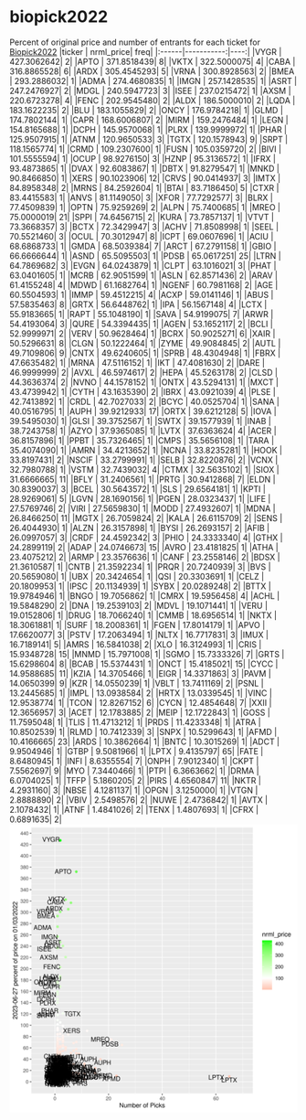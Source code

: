 # biopick2022
Percent of original price and number of entrants for each ticket for [Biopick2022](https://twitter.com/hashtag/Biopick2022)
|ticker |  nrml_price| freq|
|:------|-----------:|----:|
|VYGR   | 427.3062642|    2|
|APTO   | 371.8518439|    8|
|VKTX   | 322.5000075|    4|
|CABA   | 316.8865528|    6|
|ARDX   | 305.4545293|    5|
|VRNA   | 300.8928563|    2|
|BMEA   | 293.2886032|    1|
|ADMA   | 274.4680835|    1|
|IMGN   | 257.1428535|    1|
|ASRT   | 247.2476927|    2|
|MDGL   | 240.5947723|    3|
|ISEE   | 237.0215472|    1|
|AXSM   | 220.6723278|    4|
|FENC   | 202.9545480|    2|
|ALDX   | 186.5000010|    2|
|LQDA   | 183.1622235|    2|
|BLU    | 183.1055829|    2|
|ONCY   | 176.9784218|    1|
|GLMD   | 174.7802144|    1|
|CAPR   | 168.6006807|    2|
|MIRM   | 159.2476484|    1|
|LEGN   | 154.8165688|    1|
|DCPH   | 145.9570068|    1|
|PLRX   | 139.9999972|    1|
|PHAR   | 125.9507915|    1|
|ATNM   | 120.9650533|    3|
|TGTX   | 120.1578943|    9|
|SRPT   | 118.1565774|    1|
|CRMD   | 109.2307600|    1|
|FUSN   | 105.0359720|    2|
|BIVI   | 101.5555594|    1|
|OCUP   |  98.9276150|    3|
|HZNP   |  95.3136572|    1|
|IFRX   |  93.4873865|    1|
|DVAX   |  92.6083867|    1|
|DBTX   |  91.8279547|    1|
|MNKD   |  90.8466850|    1|
|XERS   |  90.1023906|   12|
|CRVS   |  90.0414937|    3|
|IMTX   |  84.8958348|    2|
|MRNS   |  84.2592604|    1|
|BTAI   |  83.7186450|    5|
|CTXR   |  83.4415583|    1|
|ANVS   |  81.1149050|    3|
|XFOR   |  77.7292577|    3|
|BLRX   |  77.4509839|    1|
|OPTN   |  75.9259269|    2|
|ALPN   |  75.7400685|    1|
|MREO   |  75.0000019|   21|
|SPPI   |  74.6456715|    2|
|KURA   |  73.7857137|    1|
|VTVT   |  73.3668357|    3|
|BCTX   |  72.3429947|    3|
|ACHV   |  71.8508998|    1|
|SEEL   |  70.5521460|    3|
|OCUL   |  70.3012947|    8|
|ICPT   |  69.0607696|    1|
|ACIU   |  68.6868733|    1|
|GMDA   |  68.5039384|    7|
|ARCT   |  67.2791158|    1|
|GBIO   |  66.6666644|    1|
|ASND   |  65.5095503|    1|
|PDSB   |  65.0617251|   25|
|LTRN   |  64.7869682|    3|
|EVGN   |  64.0243879|    1|
|CLPT   |  63.1016021|    3|
|PHAT   |  63.0401605|    1|
|MCRB   |  62.9051599|    1|
|ASLN   |  62.8571436|    2|
|ARAV   |  61.4155248|    4|
|MDWD   |  61.1682764|    1|
|NGENF  |  60.7981168|    2|
|AGE    |  60.5504593|    1|
|IMMP   |  59.4512215|    4|
|ACXP   |  59.0141146|    1|
|ABUS   |  57.5835463|    8|
|GRTX   |  56.6448762|    1|
|IPA    |  56.1567148|    4|
|LCTX   |  55.9183665|    1|
|RAPT   |  55.1048190|    1|
|SAVA   |  54.9199075|    7|
|ARWR   |  54.4193064|    3|
|QURE   |  54.3394435|    1|
|AGEN   |  53.1652117|    2|
|BCLI   |  52.9999971|    2|
|VERV   |  50.9628464|    1|
|BCRX   |  50.9025271|    6|
|XAIR   |  50.5296631|    8|
|CLGN   |  50.1222464|    1|
|ZYME   |  49.9084845|    2|
|AUTL   |  49.7109806|    9|
|CNTX   |  49.6240605|    1|
|SPRB   |  48.4304948|    1|
|FBRX   |  47.6635482|    1|
|MRNA   |  47.5116152|    1|
|IKT    |  47.4081630|    2|
|DARE   |  46.9999999|    2|
|AVXL   |  46.5974617|    2|
|HEPA   |  45.5263178|    2|
|CLSD   |  44.3636374|    2|
|NVNO   |  44.1578152|    1|
|ONTX   |  43.5294131|    1|
|MXCT   |  43.4739942|    1|
|CYTH   |  43.1635390|    2|
|IBRX   |  43.0921039|    4|
|PLSE   |  42.7413892|    1|
|CRDL   |  42.7027033|    2|
|BCYC   |  40.0525704|    1|
|SANA   |  40.0516795|    1|
|AUPH   |  39.9212933|   17|
|ORTX   |  39.6212128|    5|
|IOVA   |  39.5495030|    1|
|GLSI   |  39.3752567|    1|
|SWTX   |  39.1577939|    1|
|INAB   |  38.7243758|    1|
|AZYO   |  37.9365085|    1|
|LVTX   |  37.6363624|    4|
|ACER   |  36.8157896|    1|
|PPBT   |  35.7326465|    1|
|CMPS   |  35.5656108|    1|
|TARA   |  35.4074090|    1|
|AMRN   |  34.4213652|    1|
|NCNA   |  33.8235281|    1|
|HOOK   |  33.8197431|    2|
|NSCIF  |  33.2799991|    1|
|SELB   |  32.8220876|    2|
|VCNX   |  32.7980788|    1|
|VSTM   |  32.7439032|    4|
|CTMX   |  32.5635102|    1|
|SIOX   |  31.6666665|   11|
|BFLY   |  31.2406561|    1|
|PRTG   |  30.9412868|    7|
|ELDN   |  30.8390037|    3|
|BCEL   |  30.5643572|    1|
|SLS    |  29.6564181|    1|
|KPTI   |  28.9269061|    5|
|LGVN   |  28.1690156|    1|
|PGEN   |  28.0323437|    1|
|LIFE   |  27.5769746|    2|
|VIRI   |  27.5659830|    1|
|MODD   |  27.4932607|    1|
|MDNA   |  26.8466250|   11|
|MGTX   |  26.7059824|    2|
|KALA   |  26.6115709|    2|
|SENS   |  26.4044930|    1|
|ALZN   |  26.3157898|    1|
|BYSI   |  26.2693157|    2|
|AFIB   |  26.0997057|    3|
|CRDF   |  24.4592342|    3|
|PHIO   |  24.3333340|    4|
|GTHX   |  24.2899119|    2|
|ADAP   |  24.0746673|   15|
|AVRO   |  23.4181825|    1|
|ATHA   |  23.4075212|    2|
|ARMP   |  23.3576636|    1|
|CANF   |  23.2558146|    2|
|BDSX   |  21.3610587|    1|
|CNTB   |  21.3592234|    1|
|PRQR   |  20.7240939|    3|
|BVS    |  20.5659080|    1|
|UBX    |  20.3424654|    1|
|QSI    |  20.3303691|    1|
|CELZ   |  20.1809953|    1|
|IPSC   |  20.1134939|    1|
|SYBX   |  20.0289248|    2|
|BTTX   |  19.9784946|    1|
|BNGO   |  19.7056862|    1|
|CMRX   |  19.5956458|    4|
|ACHL   |  19.5848290|    2|
|DNA    |  19.2539103|    2|
|MDVL   |  19.1071441|    1|
|VERU   |  19.0152806|    1|
|DRUG   |  18.7066240|    1|
|CMMB   |  18.6956514|    1|
|NKTX   |  18.3061881|    1|
|SURF   |  18.2008361|    1|
|FGEN   |  17.8014179|    1|
|APVO   |  17.6620077|    3|
|PSTV   |  17.2063494|    1|
|NLTX   |  16.7717831|    3|
|IMUX   |  16.7189141|    5|
|AMRS   |  16.5841038|    2|
|XLO    |  16.3124993|    1|
|CRIS   |  15.9348728|   15|
|MNMD   |  15.7971008|    1|
|SGMO   |  15.7333326|    7|
|GRTS   |  15.6298604|    8|
|BCAB   |  15.5374431|    1|
|ONCT   |  15.4185021|   15|
|CYCC   |  14.9588685|   11|
|KZIA   |  14.3705466|    1|
|EIGR   |  14.3371863|    3|
|PAVM   |  14.0650399|    9|
|KZR    |  14.0550239|    1|
|VBLT   |  13.7411169|    2|
|PSNL   |  13.2445685|    1|
|IMPL   |  13.0938584|    2|
|HRTX   |  13.0339545|    1|
|VINC   |  12.9538774|    1|
|TCON   |  12.8267152|    6|
|CYCN   |  12.4854648|    7|
|XXII   |  12.3656957|    3|
|ACET   |  12.1783885|    2|
|MEIP   |  12.1722843|    1|
|GOSS   |  11.7595048|    1|
|TLIS   |  11.4713212|    1|
|PRDS   |  11.4233348|    1|
|ATRA   |  10.8502539|    1|
|RLMD   |  10.7412339|    3|
|SNPX   |  10.5299643|    1|
|AFMD   |  10.4166665|   23|
|ARDS   |  10.3862664|    1|
|BNTC   |  10.3015269|    1|
|ADCT   |   9.9504946|    1|
|GTBP   |   9.5081966|    1|
|LPTX   |   9.4135797|   65|
|FATE   |   8.6480945|    1|
|INFI   |   8.6355554|    7|
|ONPH   |   7.9012340|    1|
|CKPT   |   7.5562697|    9|
|MYO    |   7.3440466|    1|
|PTPI   |   6.3663662|    1|
|DRMA   |   6.0704025|    1|
|TFFP   |   5.1860205|    2|
|PIRS   |   4.6560847|   11|
|NKTR   |   4.2931160|    3|
|NBSE   |   4.1281137|    1|
|OPGN   |   3.1250000|    1|
|VTGN   |   2.8888890|    2|
|VBIV   |   2.5498576|    2|
|NUWE   |   2.4736842|    1|
|AVTX   |   2.1078432|    1|
|ATNF   |   1.4841026|    2|
|TENX   |   1.4807693|    1|
|CFRX   |   0.6891635|    2|
![retvspicks](biopicks.png?raw=true)
